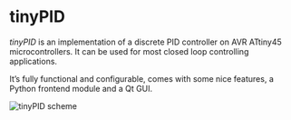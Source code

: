 tinyPID
=======

*tinyPID* is an implementation of a discrete PID controller on AVR ATtiny45
microcontrollers. It can be used for most closed loop controlling applications.

It’s fully functional and configurable, comes with some nice features, a Python
frontend module and a Qt GUI.

![tinyPID scheme][schema.png]


[schema.png]: https://github.com/modul/tinyPID/raw/master/doc/schema.svg

